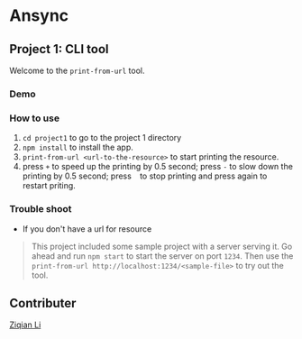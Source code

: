 # Ansync

## Project 1: CLI tool
Welcome to the `print-from-url` tool.

### Demo

### How to use
1. `cd project1` to go to the project 1 directory
2. `npm install` to install the app.
3. `print-from-url <url-to-the-resource>` to start printing the resource.
4. press `+` to speed up the printing by 0.5 second; press `-` to slow down the printing by 0.5 second; press ` ` to stop printing and press again to restart priting.

### Trouble shoot
- If you don't have a url for resource
> This project included some sample project with a server serving it. Go ahead and run `npm start` to start the server on port `1234`. Then use the `print-from-url http://localhost:1234/<sample-file>` to try out the tool.

## Contributer
[Ziqian Li](https://github.com/zxl3269117)